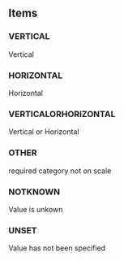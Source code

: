 

<!-- end of short definition -->
## Items

### VERTICAL
Vertical

### HORIZONTAL
Horizontal

### VERTICALORHORIZONTAL
Vertical or Horizontal

### OTHER
required category not on scale

### NOTKNOWN
Value is unkown

### UNSET
Value has not been specified
